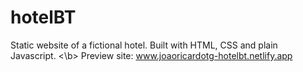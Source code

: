 # hotelBT
Static website of a fictional hotel. Built with HTML, CSS and plain Javascript. <\b>
Preview site: www.joaoricardotg-hotelbt.netlify.app
